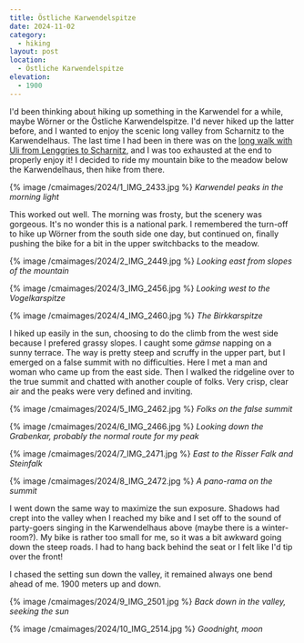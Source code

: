 ```yaml
---
title: Östliche Karwendelspitze
date: 2024-11-02
category:
  - hiking
layout: post
location:
  - Östliche Karwendelspitze
elevation:
  - 1900
---
```


I'd been thinking about hiking up something in the Karwendel for a while,
maybe Wörner or the Östliche Karwendelspitze. I'd never hiked up the latter
before, and I wanted to enjoy the scenic long valley from Scharnitz to the
Karwendelhaus. The last time I had been in there was on the [long walk with
Uli from Lenggries to Scharnitz](../2019/full-karwendel.html), and I was too exhausted at the end to
properly enjoy it! I decided to ride my mountain bike to the meadow below the
Karwendelhaus, then hike from there.

{% image /cmaimages/2024/1_IMG_2433.jpg %}
*Karwendel peaks in the morning light*

This worked out well. The morning was frosty, but the scenery was gorgeous.
It's no wonder this is a national park. I remembered the turn-off to hike up
Wörner from the south side one day, but continued on, finally pushing the bike
for a bit in the upper switchbacks to the meadow.

{% image /cmaimages/2024/2_IMG_2449.jpg %}
*Looking east from slopes of the mountain*

{% image /cmaimages/2024/3_IMG_2456.jpg %}
*Looking west to the Vogelkarspitze*

{% image /cmaimages/2024/4_IMG_2460.jpg %}
*The Birkkarspitze*

I hiked up easily in the sun, choosing to do the climb from the west side
because I prefered grassy slopes. I caught some *gämse* napping on a sunny
terrace. The way is pretty steep and scruffy in the upper part, but I emerged
on a false summit with no difficulties. Here I met a man and woman who came
up from the east side. Then I walked the ridgeline over to the true summit 
and chatted with another couple of folks. Very crisp, clear air and the peaks
were very defined and inviting.

{% image /cmaimages/2024/5_IMG_2462.jpg %}
*Folks on the false summit*

{% image /cmaimages/2024/6_IMG_2466.jpg %}
*Looking down the Grabenkar, probably the normal route for my peak*

{% image /cmaimages/2024/7_IMG_2471.jpg %}
*East to the Risser Falk and Steinfalk*

{% image /cmaimages/2024/8_IMG_2472.jpg %}
*A pano-rama on the summit*

I went down the same way to maximize the sun exposure. Shadows had crept into the
valley when I reached my bike and I set off to the sound of party-goers singing
in the Karwendelhaus above (maybe there is a winter-room?). My bike is
rather too small for me, so it was a bit awkward going down the steep roads.
I had to hang back behind the seat or I felt like I'd tip over the front!

I chased the setting sun down the valley, it remained always one bend ahead of
me. 1900 meters up and down.

{% image /cmaimages/2024/9_IMG_2501.jpg %}
*Back down in the valley, seeking the sun*

{% image /cmaimages/2024/10_IMG_2514.jpg %}
*Goodnight, moon*

